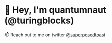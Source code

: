 <h1>👋 Hey, I'm quantumnaut (@turingblocks)</h1>
<p>📫 Reach out to me on twitter <a href="https://twitter.com/superposedtoast">@superposedtoast</a></p>
<br />

